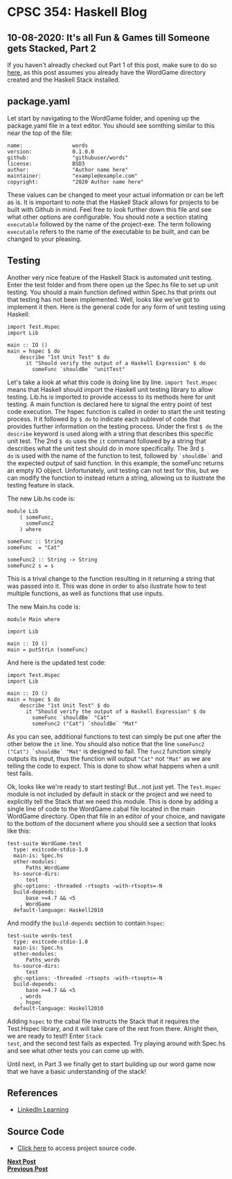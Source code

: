 # CPSC 354: Haskell Blog  

## 10-08-2020:  It's all Fun & Games till Someone gets Stacked, Part 2

If you haven't alreadly checked out Part 1 of this post, make sure to do so <a href="https://github.com/GaryZ700/Haskell_Blog/blob/master/blog4.md">here</a>, as this post assumes you already have the WordGame directory created and the Haskell Stack installed. 

## package.yaml
Let start by navigating to the WordGame folder, and opening up the package.yaml file in a text editor. You should see somthing similar to this near the top of the file:
<pre><code>name:                words
version:             0.1.0.0
github:              "githubuser/words"
license:             BSD3
author:              "Author name here"
maintainer:          "example@example.com"
copyright:           "2020 Author name here"
</code></pre>
These values can be changed to meet your actual information or can be left as is. It is important to note that the Haskell Stack allows for projects to be built with Github in mind. Feel free to look further down this file and see what other options are configurable. You should note a section stating <code>executable</code> followed by the name of the project-exe. The term following <code>executable</code> refers to the name of the executable to be built, and can be changed to your pleasing.

## Testing
Another very nice feature of the Haskell Stack is automated unit testing. Enter the test folder and from there open up the Spec.hs file to set up unit testing. You should a main function defined within Spec.hs that prints out that testing has not been implemented. Well, looks like we've got to implement it then. Here is the general code for any form of unit testing using Haskell: 
<pre><code>import Test.Hspec
import Lib

main :: IO ()
main = hspec $ do
    describe "1st Unit Test" $ do
      it "Should verify the output of a Haskell Expression" $ do
        someFunc `shouldBe` "unitTest"
</code></pre>
Let's take a look at what this code is doing line by line. <code>import Test.Hspec</code> means that Haskell should import the Haskell unit testing library to allow testing. Lib.hs is imported to provide accesss to its methods here for unit testing. A main function is declared here to signal the entry point of test code execution. The hspec function is called in order to start the unit testing process. It it followed by <code>$ do</code> to indicate each sublevel of code that provides further information on the testing process. Under the first <code>$ do</code> the <code>describe</code> keyword is used along with a string that describes this specific unit test. The 2nd <code>$ do</code> uses the <code>it</code> command followed by a string that describes what the unit test should do in more specifically. The 3rd <code>$ do</code> is used with the name of the function to test, followed by <code>\`shouldBe\`</code> and the expected output of said function. In this example, the someFunc returns an empty IO object. Unfortunately, unit testing can not test for this, but we can modify the function to instead return a string, allowing us to ilustrate the testing feature in stack. 

The new Lib.hs code is: 
<pre><code>module Lib
    ( someFunc,
      someFunc2
    ) where

someFunc :: String
someFunc  = "Cat"

someFunc2 :: String -> String
someFunc2 s = s
</code></pre>
This is a trival change to the function resulting in it returning a string that was passed into it. This was done in order to also ilustrate how to test multiple functions, as well as functions that use inputs.

The new Main.hs code is: 
<pre><code>module Main where

import Lib

main :: IO ()
main = putStrLn (someFunc)
</code></pre>

And here is the updated test code: 
<pre><code>import Test.Hspec
import Lib

main :: IO ()
main = hspec $ do
    describe "1st Unit Test" $ do
      it "Should verify the output of a Haskell Expression" $ do
        someFunc `shouldBe` "Cat"
        someFunc2 ("Cat") `shouldBe` "Mat"
</code></pre>
As you can see, additional functions to test can simply be put one after the other below the <code>it</code> line. You should also notice that the line <code>someFunc2 ("Cat") \`shouldBe\` "Mat"</code> is designed to fail. The <code>func2</code> function simply outputs its input, thus the function will output <code>"Cat"</code> not <code>"Mat"</code> as we are telling the code to expect. This is done to show what happens when a unit test fails. 

Ok, looks like we're ready to start testing! But...not just yet. The <code>Test.Hspec</code> module is not included by default in stack or the project and we need to explicitly tell the Stack that we need this module. This is done by adding a single line of code to the WordGame.cabal file located in the main WordGame directory. Open that file in an editor of your choice, and navigate to the bottom of the document where you should see a section that looks like this: 
<pre><code>test-suite WordGame-test
  type: exitcode-stdio-1.0
  main-is: Spec.hs
  other-modules:
      Paths_WordGame
  hs-source-dirs:
      test
  ghc-options: -threaded -rtsopts -with-rtsopts=-N
  build-depends:
      base >=4.7 && <5
    , WordGame
  default-language: Haskell2010</code></pre>
And modify the <code>build-depends</code> section to contain <code>hspec</code>:
<pre><code>test-suite words-test
  type: exitcode-stdio-1.0
  main-is: Spec.hs
  other-modules:
      Paths_words
  hs-source-dirs:
      test
  ghc-options: -threaded -rtsopts -with-rtsopts=-N
  build-depends:
      base >=4.7 && <5
    , words
    , hspec
  default-language: Haskell2010</code></pre>
Adding <code>hspec</code> to the cabal file instructs the Stack that it requires the Test.Hspec library, and it will take care of the rest from there. Alright then, we are ready to test!! Enter <code>Stack test</code>, and the second test fails as expected. Try playing around with Spec.hs and see what other tests you can come up with.

Until next, in Part 3 we finally get to start building up our word game now that we have a basic understanding of the stack!

## References 
<ul>
   <li><a href="https://www.linkedin.com/learning/learning-haskell-programming/the-course-overview?u=2195556">LinkedIn Learning</a></li>
</ul>

## Source Code
<ul>
    <li><a href="https://github.com/GaryZ700/Haskell_Blog/tree/master/WordGame">Click here</a> to access project source code.</li>
</ul>

<b><a href="https://github.com/GaryZ700/Haskell_Blog/blob/master/blog6.md">Next Post</a><br/></b>
<b><a href="https://github.com/GaryZ700/Haskell_Blog/blob/master/blog4.md">Previous Post</a></b>
